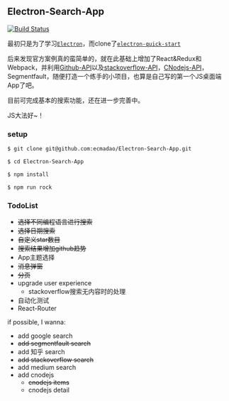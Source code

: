 ## Electron-Search-App

[![Build Status](https://travis-ci.org/ecmadao/Electron-Search-App.svg?branch=master)](https://travis-ci.org/ecmadao/Electron-Search-App)

最初只是为了学习[`Electron`](https://github.com/electron/electron)，而clone了[`electron-quick-start`](https://github.com/electron/electron-quick-start)

后来发现官方案例真的蛮简单的，就在此基础上增加了React&Redux和Webpack，并利用[Github-API](https://developer.github.com/)以及[stackoverflow-API](https://api.stackexchange.com/docs)，[CNodejs-API](https://cnodejs.org/api)，Segmentfault，随便打造一个练手的小项目，也算是自己写的第一个JS桌面端App了吧。

目前可完成基本的搜索功能，还在进一步完善中。

JS大法好~！

### setup

```bash
$ git clone git@github.com:ecmadao/Electron-Search-App.git

$ cd Electron-Search-App

$ npm install

$ npm run rock
```

### TodoList

- ~~选择不同编程语言进行搜索~~
- ~~选择日期搜索~~
- ~~自定义star数目~~
- ~~搜索结果增加github趋势~~
- App主题选择
- ~~消息弹窗~~
- ~~分页~~
- upgrade user experience
  - stackoverflow搜索无内容时的处理
- 自动化测试
- React-Router

if possible, I wanna:

- add google search
- ~~add segmentfault search~~
- add 知乎 search
- ~~add stackoverflow search~~
- add medium search
- add cnodejs
  - ~~cnodejs items~~
  - cnodejs detail
